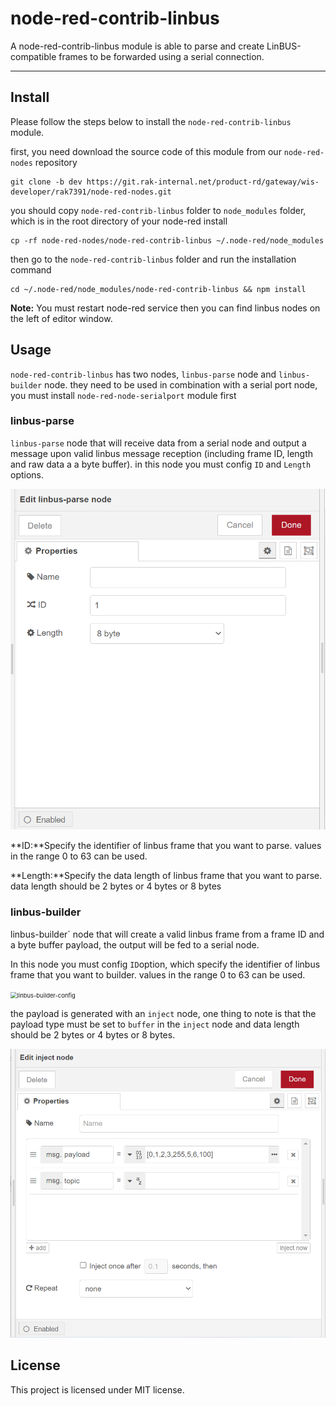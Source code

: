 # node-red-contrib-linbus

A node-red-contrib-linbus module is able to parse and create LinBUS-compatible frames to be forwarded using a serial connection.

---

## Install

Please follow the steps below to install the  `node-red-contrib-linbus` module.

first, you need download the source code of this module from our `node-red-nodes` repository

```
git clone -b dev https://git.rak-internal.net/product-rd/gateway/wis-developer/rak7391/node-red-nodes.git
```

you should copy `node-red-contrib-linbus` folder to  `node_modules` folder,  which is in the root directory of your node-red install

```
cp -rf node-red-nodes/node-red-contrib-linbus ~/.node-red/node_modules
```

then go to the `node-red-contrib-linbus` folder  and run the installation command

```
cd ~/.node-red/node_modules/node-red-contrib-linbus && npm install
```

**Note:**  You must restart node-red service then you can find linbus nodes  on the left of editor window.

## Usage

`node-red-contrib-linbus` has two nodes,  `linbus-parse` node and `linbus-builder` node.  they  need to be used in combination with a serial port node, you must install `node-red-node-serialport` module first

### linbus-parse

`linbus-parse` node that will receive data from a serial node and output a message upon valid linbus message reception (including frame ID, length and raw data a a byte buffer). in this node you must config `ID` and `Length` options.

<img src="assets/linbus-parse-config.png" alt="linbus-parse-config" style="zoom: 67%;" />

**ID:**Specify the identifier of linbus frame that you want to parse. values in the range 0 to 63 can be used.

**Length:**Specify the data length of linbus frame that you want to parse. data length should be 2 bytes or 4 bytes or 8 bytes

### linbus-builder

linbus-builder` node that will create a valid linbus frame from a frame ID and a byte buffer payload, the output will be fed to a serial node. 

In this node you must config `ID`option, which specify the identifier of linbus frame that you want to builder. values in the range 0 to 63 can be used. 

<img src="/assets/linbus-builder-config.png" alt="linbus-builder-config" style="zoom: 67%;" />

the payload is generated with an `inject` node, one thing to note is that the payload type must be set to `buffer` in the `inject` node and data length should be 2 bytes or 4 bytes or 8 bytes.

<img src="assets/inject.png" alt="inject" style="zoom:67%;" />



## License

This project is licensed under MIT license.
